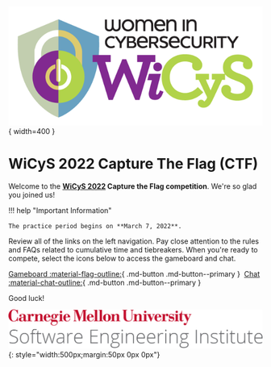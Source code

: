 ![WiCyS Logo](assets/NEWWiCySLogo.png){ width=400 }

# WiCyS 2022 Capture The Flag (CTF)

Welcome to the **[WiCyS 2022](https://www.wicys.org/events/wicys-2022/) Capture the Flag competition**. We're so glad you joined us!

!!! help "Important Information"

    The practice period begins on **March 7, 2022**.

Review all of the links on the left navigation. Pay close attention to the rules and FAQs related to cumulative time and tiebreakers.  When you're ready to compete, select the icons below to access the gameboard and chat.

[Gameboard :material-flag-outline:](https://wictf.com/gameboard/home){ .md-button .md-button--primary }&nbsp;&nbsp;[Chat :material-chat-outline:](https://wictf.com/chat){ .md-button .md-button--primary }

Good luck!

![CMU SEI Unitmark](assets/cmu-sei-unitmark.png){: style="width:500px;margin:50px 0px 0px"}